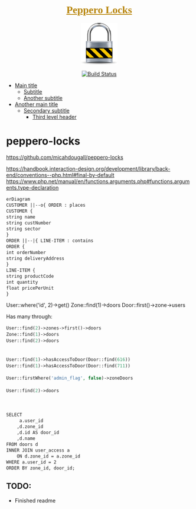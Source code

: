 <h1 align="center" >
    <a href="https://github.com/micahdougall/peppero-locks" style="color:darkgoldenrod; font-family: verdana;">
        Peppero Locks
    </a>
</h1>
<p align="center">
    <a href="https://github.com/micahdougall/peppero-locks" target="_blank">
        <img src="padlock" width="100" alt="Peppero Locks Logo">
    </a>
</p>

<p align="center">
<a href="https://github.com/micahdougall/peppero-locks"><img src="https://travis-ci.org/laravel/framework.svg" alt="Build Status"></a>

[//]: # (<a href="https://packagist.org/packages/laravel/framework"><img src="https://img.shields.io/packagist/dt/laravel/framework" alt="Total Downloads"></a>)
[//]: # (<a href="https://packagist.org/packages/laravel/framework"><img src="https://img.shields.io/packagist/v/laravel/framework" alt="Latest Stable Version"></a>)
[//]: # (<a href="https://packagist.org/packages/laravel/framework"><img src="https://img.shields.io/packagist/l/laravel/framework" alt="License"></a>)
</p>

<!-- TOC -->
* [Main title](#main-title)
    * [Subtitle](#subtitle)
    * [Another subtitle](#another-subtitle)
* [Another main title](#another-main-title)
    * [Secondary subtitle](#secondary-subtitle)
        * [Third level header](#third-level-header)
<!-- TOC -->


# peppero-locks

https://github.com/micahdougall/peppero-locks

https://handbook.interaction-design.org/development/library/back-end/conventions--php.html#final-by-default
https://www.php.net/manual/en/functions.arguments.php#functions.arguments.type-declaration



```mermaid
erDiagram
CUSTOMER ||--o{ ORDER : places
CUSTOMER {
string name
string custNumber
string sector
}
ORDER ||--|{ LINE-ITEM : contains
ORDER {
int orderNumber
string deliveryAddress
}
LINE-ITEM {
string productCode
int quantity
float pricePerUnit
}
```

User::where('id', 2)->get()
Zone::find(1)->doors
Door::first()->zone->users

Has many through:

```PHP
User::find(2)->zones->first()->doors
Zone::find(1)->doors
User::find(2)->doors


User::find(1)->hasAccessToDoor(Door::find(616))
User::find(1)->hasAccessToDoor(Door::find(711))

User::firstWhere('admin_flag', false)->zoneDoors

User::find(2)->doors




```

```MySQL
SELECT
     a.user_id
    ,d.zone_id
    ,d.id AS door_id
    ,d.name
FROM doors d
INNER JOIN user_access a
    ON d.zone_id = a.zone_id
WHERE a.user_id = 2
ORDER BY zone_id, door_id;
```




## TODO: 
- Finished readme

